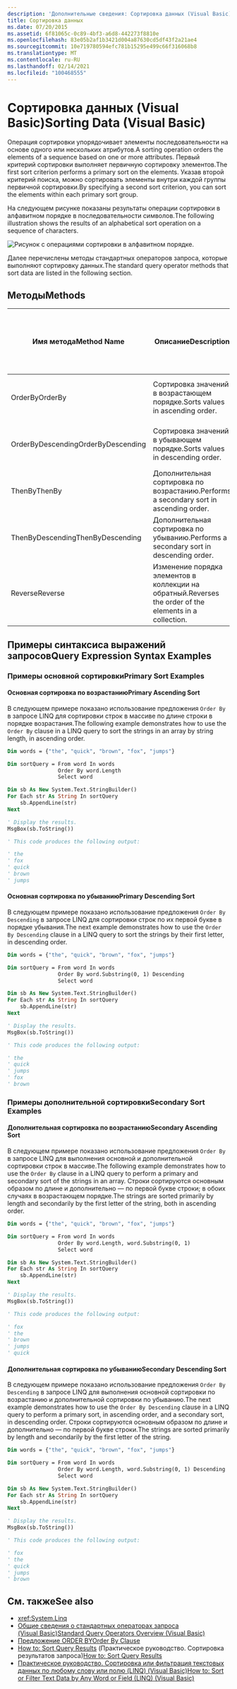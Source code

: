```yaml
---
description: 'Дополнительные сведения: Сортировка данных (Visual Basic)'
title: Сортировка данных
ms.date: 07/20/2015
ms.assetid: 6f81065c-0c89-4bf3-a6d8-442273f8810e
ms.openlocfilehash: 83e05b2af1b3421d004a87630cd5df43f2a21ae4
ms.sourcegitcommit: 10e719780594efc781b15295e499c66f316068b8
ms.translationtype: MT
ms.contentlocale: ru-RU
ms.lasthandoff: 02/14/2021
ms.locfileid: "100468555"
---
```

# <a name="sorting-data-visual-basic"></a><span data-ttu-id="6daf0-103">Сортировка данных (Visual Basic)</span><span class="sxs-lookup"><span data-stu-id="6daf0-103">Sorting Data (Visual Basic)</span></span>

<span data-ttu-id="6daf0-104">Операция сортировки упорядочивает элементы последовательности на основе одного или нескольких атрибутов.</span><span class="sxs-lookup"><span data-stu-id="6daf0-104">A sorting operation orders the elements of a sequence based on one or more attributes.</span></span> <span data-ttu-id="6daf0-105">Первый критерий сортировки выполняет первичную сортировку элементов.</span><span class="sxs-lookup"><span data-stu-id="6daf0-105">The first sort criterion performs a primary sort on the elements.</span></span> <span data-ttu-id="6daf0-106">Указав второй критерий поиска, можно сортировать элементы внутри каждой группы первичной сортировки.</span><span class="sxs-lookup"><span data-stu-id="6daf0-106">By specifying a second sort criterion, you can sort the elements within each primary sort group.</span></span>

<span data-ttu-id="6daf0-107">На следующем рисунке показаны результаты операции сортировки в алфавитном порядке в последовательности символов.</span><span class="sxs-lookup"><span data-stu-id="6daf0-107">The following illustration shows the results of an alphabetical sort operation on a sequence of characters.</span></span>

![Рисунок с операциями сортировки в алфавитном порядке.](./media/sorting-data/alphabetical-sort-operation.png)

<span data-ttu-id="6daf0-109">Далее перечислены методы стандартных операторов запроса, которые выполняют сортировку данных.</span><span class="sxs-lookup"><span data-stu-id="6daf0-109">The standard query operator methods that sort data are listed in the following section.</span></span>

## <a name="methods"></a><span data-ttu-id="6daf0-110">Методы</span><span class="sxs-lookup"><span data-stu-id="6daf0-110">Methods</span></span>

|<span data-ttu-id="6daf0-111">Имя метода</span><span class="sxs-lookup"><span data-stu-id="6daf0-111">Method Name</span></span>|<span data-ttu-id="6daf0-112">Описание</span><span class="sxs-lookup"><span data-stu-id="6daf0-112">Description</span></span>|<span data-ttu-id="6daf0-113">Синтаксис выражения запроса Visual Basic</span><span class="sxs-lookup"><span data-stu-id="6daf0-113">Visual Basic Query Expression Syntax</span></span>|<span data-ttu-id="6daf0-114">Дополнительные сведения</span><span class="sxs-lookup"><span data-stu-id="6daf0-114">More Information</span></span>|
|-----------------|-----------------|------------------------------------------|----------------------|
|<span data-ttu-id="6daf0-115">OrderBy</span><span class="sxs-lookup"><span data-stu-id="6daf0-115">OrderBy</span></span>|<span data-ttu-id="6daf0-116">Сортировка значений в возрастающем порядке.</span><span class="sxs-lookup"><span data-stu-id="6daf0-116">Sorts values in ascending order.</span></span>|`Order By`|<xref:System.Linq.Enumerable.OrderBy%2A?displayProperty=nameWithType><br /><br /> <xref:System.Linq.Queryable.OrderBy%2A?displayProperty=nameWithType>|
|<span data-ttu-id="6daf0-117">OrderByDescending</span><span class="sxs-lookup"><span data-stu-id="6daf0-117">OrderByDescending</span></span>|<span data-ttu-id="6daf0-118">Сортировка значений в убывающем порядке.</span><span class="sxs-lookup"><span data-stu-id="6daf0-118">Sorts values in descending order.</span></span>|`Order By … Descending`|<xref:System.Linq.Enumerable.OrderByDescending%2A?displayProperty=nameWithType><br /><br /> <xref:System.Linq.Queryable.OrderByDescending%2A?displayProperty=nameWithType>|
|<span data-ttu-id="6daf0-119">ThenBy</span><span class="sxs-lookup"><span data-stu-id="6daf0-119">ThenBy</span></span>|<span data-ttu-id="6daf0-120">Дополнительная сортировка по возрастанию.</span><span class="sxs-lookup"><span data-stu-id="6daf0-120">Performs a secondary sort in ascending order.</span></span>|`Order By …, …`|<xref:System.Linq.Enumerable.ThenBy%2A?displayProperty=nameWithType><br /><br /> <xref:System.Linq.Queryable.ThenBy%2A?displayProperty=nameWithType>|
|<span data-ttu-id="6daf0-121">ThenByDescending</span><span class="sxs-lookup"><span data-stu-id="6daf0-121">ThenByDescending</span></span>|<span data-ttu-id="6daf0-122">Дополнительная сортировка по убыванию.</span><span class="sxs-lookup"><span data-stu-id="6daf0-122">Performs a secondary sort in descending order.</span></span>|`Order By …, … Descending`|<xref:System.Linq.Enumerable.ThenByDescending%2A?displayProperty=nameWithType><br /><br /> <xref:System.Linq.Queryable.ThenByDescending%2A?displayProperty=nameWithType>|
|<span data-ttu-id="6daf0-123">Reverse</span><span class="sxs-lookup"><span data-stu-id="6daf0-123">Reverse</span></span>|<span data-ttu-id="6daf0-124">Изменение порядка элементов в коллекции на обратный.</span><span class="sxs-lookup"><span data-stu-id="6daf0-124">Reverses the order of the elements in a collection.</span></span>|<span data-ttu-id="6daf0-125">Не применяется</span><span class="sxs-lookup"><span data-stu-id="6daf0-125">Not applicable.</span></span>|<xref:System.Linq.Enumerable.Reverse%2A?displayProperty=nameWithType><br /><br /> <xref:System.Linq.Queryable.Reverse%2A?displayProperty=nameWithType>|

## <a name="query-expression-syntax-examples"></a><span data-ttu-id="6daf0-126">Примеры синтаксиса выражений запросов</span><span class="sxs-lookup"><span data-stu-id="6daf0-126">Query Expression Syntax Examples</span></span>

### <a name="primary-sort-examples"></a><span data-ttu-id="6daf0-127">Примеры основной сортировки</span><span class="sxs-lookup"><span data-stu-id="6daf0-127">Primary Sort Examples</span></span>

#### <a name="primary-ascending-sort"></a><span data-ttu-id="6daf0-128">Основная сортировка по возрастанию</span><span class="sxs-lookup"><span data-stu-id="6daf0-128">Primary Ascending Sort</span></span>

<span data-ttu-id="6daf0-129">В следующем примере показано использование предложения `Order By` в запросе LINQ для сортировки строк в массиве по длине строки в порядке возрастания.</span><span class="sxs-lookup"><span data-stu-id="6daf0-129">The following example demonstrates how to use the `Order By` clause in a LINQ query to sort the strings in an array by string length, in ascending order.</span></span>

```vb
Dim words = {"the", "quick", "brown", "fox", "jumps"}

Dim sortQuery = From word In words
                Order By word.Length
                Select word

Dim sb As New System.Text.StringBuilder()
For Each str As String In sortQuery
    sb.AppendLine(str)
Next

' Display the results.
MsgBox(sb.ToString())

' This code produces the following output:

' the
' fox
' quick
' brown
' jumps
```

#### <a name="primary-descending-sort"></a><span data-ttu-id="6daf0-130">Основная сортировка по убыванию</span><span class="sxs-lookup"><span data-stu-id="6daf0-130">Primary Descending Sort</span></span>

<span data-ttu-id="6daf0-131">В следующем примере показано использование предложения `Order By Descending` в запросе LINQ для сортировки строк по их первой букве в порядке убывания.</span><span class="sxs-lookup"><span data-stu-id="6daf0-131">The next example demonstrates how to use the `Order By Descending` clause in a LINQ query to sort the strings by their first letter, in descending order.</span></span>

```vb
Dim words = {"the", "quick", "brown", "fox", "jumps"}

Dim sortQuery = From word In words
                Order By word.Substring(0, 1) Descending
                Select word

Dim sb As New System.Text.StringBuilder()
For Each str As String In sortQuery
    sb.AppendLine(str)
Next

' Display the results.
MsgBox(sb.ToString())

' This code produces the following output:

' the
' quick
' jumps
' fox
' brown
```

### <a name="secondary-sort-examples"></a><span data-ttu-id="6daf0-132">Примеры дополнительной сортировки</span><span class="sxs-lookup"><span data-stu-id="6daf0-132">Secondary Sort Examples</span></span>

#### <a name="secondary-ascending-sort"></a><span data-ttu-id="6daf0-133">Дополнительная сортировка по возрастанию</span><span class="sxs-lookup"><span data-stu-id="6daf0-133">Secondary Ascending Sort</span></span>

<span data-ttu-id="6daf0-134">В следующем примере показано использование предложения `Order By` в запросе LINQ для выполнения основной и дополнительной сортировки строк в массиве.</span><span class="sxs-lookup"><span data-stu-id="6daf0-134">The following example demonstrates how to use the `Order By` clause in a LINQ query to perform a primary and secondary sort of the strings in an array.</span></span> <span data-ttu-id="6daf0-135">Строки сортируются основным образом по длине и дополнительно — по первой букве строки; в обоих случаях в возрастающем порядке.</span><span class="sxs-lookup"><span data-stu-id="6daf0-135">The strings are sorted primarily by length and secondarily by the first letter of the string, both in ascending order.</span></span>

```vb
Dim words = {"the", "quick", "brown", "fox", "jumps"}

Dim sortQuery = From word In words
                Order By word.Length, word.Substring(0, 1)
                Select word

Dim sb As New System.Text.StringBuilder()
For Each str As String In sortQuery
    sb.AppendLine(str)
Next

' Display the results.
MsgBox(sb.ToString())

' This code produces the following output:

' fox
' the
' brown
' jumps
' quick
```

#### <a name="secondary-descending-sort"></a><span data-ttu-id="6daf0-136">Дополнительная сортировка по убыванию</span><span class="sxs-lookup"><span data-stu-id="6daf0-136">Secondary Descending Sort</span></span>

<span data-ttu-id="6daf0-137">В следующем примере показано использование предложения `Order By Descending` в запросе LINQ для выполнения основной сортировки по возрастанию и дополнительной сортировки по убыванию.</span><span class="sxs-lookup"><span data-stu-id="6daf0-137">The next example demonstrates how to use the `Order By Descending` clause in a LINQ query to perform a primary sort, in ascending order, and a secondary sort, in descending order.</span></span> <span data-ttu-id="6daf0-138">Строки сортируются основным образом по длине и дополнительно — по первой букве строки.</span><span class="sxs-lookup"><span data-stu-id="6daf0-138">The strings are sorted primarily by length and secondarily by the first letter of the string.</span></span>

```vb
Dim words = {"the", "quick", "brown", "fox", "jumps"}

Dim sortQuery = From word In words
                Order By word.Length, word.Substring(0, 1) Descending
                Select word

Dim sb As New System.Text.StringBuilder()
For Each str As String In sortQuery
    sb.AppendLine(str)
Next

' Display the results.
MsgBox(sb.ToString())

' This code produces the following output:

' fox
' the
' quick
' jumps
' brown
```

## <a name="see-also"></a><span data-ttu-id="6daf0-139">См. также</span><span class="sxs-lookup"><span data-stu-id="6daf0-139">See also</span></span>

- <xref:System.Linq>
- [<span data-ttu-id="6daf0-140">Общие сведения о стандартных операторах запроса (Visual Basic)</span><span class="sxs-lookup"><span data-stu-id="6daf0-140">Standard Query Operators Overview (Visual Basic)</span></span>](standard-query-operators-overview.md)
- [<span data-ttu-id="6daf0-141">Предложение ORDER BY</span><span class="sxs-lookup"><span data-stu-id="6daf0-141">Order By Clause</span></span>](../../../language-reference/queries/order-by-clause.md)
- <span data-ttu-id="6daf0-142">[How to: Sort Query Results](../../language-features/linq/how-to-sort-query-results-by-using-linq.md) (Практическое руководство. Сортировка результатов запроса)</span><span class="sxs-lookup"><span data-stu-id="6daf0-142">[How to: Sort Query Results](../../language-features/linq/how-to-sort-query-results-by-using-linq.md)</span></span>
- [<span data-ttu-id="6daf0-143">Практическое руководство. Сортировка или фильтрация текстовых данных по любому слову или полю (LINQ) (Visual Basic)</span><span class="sxs-lookup"><span data-stu-id="6daf0-143">How to: Sort or Filter Text Data by Any Word or Field (LINQ) (Visual Basic)</span></span>](how-to-sort-or-filter-text-data-by-any-word-or-field-linq.md)
